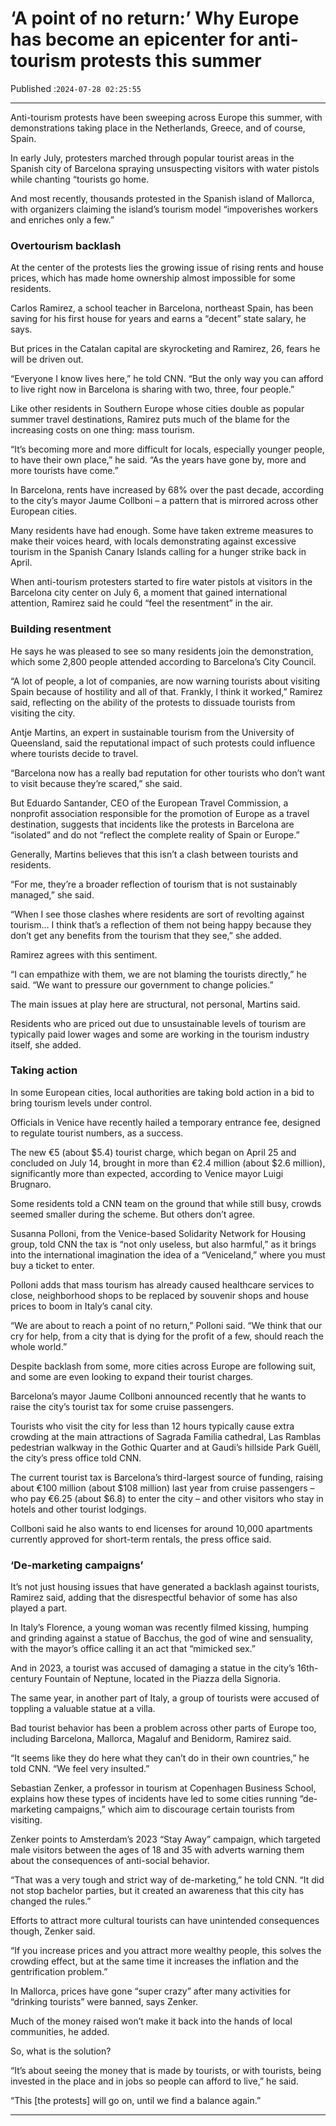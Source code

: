 # ‘A point of no return:’ Why Europe has become an epicenter for anti-tourism protests this summer

Published :`2024-07-28 02:25:55`

---

Anti-tourism protests have been sweeping across Europe this summer, with demonstrations taking place in the Netherlands, Greece, and of course, Spain.

In early July, protesters marched through popular tourist areas in the Spanish city of Barcelona spraying unsuspecting visitors with water pistols while chanting “tourists go home.

And most recently, thousands protested in the Spanish island of Mallorca, with organizers claiming the island’s tourism model “impoverishes workers and enriches only a few.”

### Overtourism backlash

At the center of the protests lies the growing issue of rising rents and house prices, which has made home ownership almost impossible for some residents.

Carlos Ramirez, a school teacher in Barcelona, northeast Spain, has been saving for his first house for years and earns a “decent” state salary, he says.

But prices in the Catalan capital are skyrocketing and Ramirez, 26, fears he will be driven out.

“Everyone I know lives here,” he told CNN. “But the only way you can afford to live right now in Barcelona is sharing with two, three, four people.”

Like other residents in Southern Europe whose cities double as popular summer travel destinations, Ramirez puts much of the blame for the increasing costs on one thing: mass tourism.

“It’s becoming more and more difficult for locals, especially younger people, to have their own place,” he said. “As the years have gone by, more and more tourists have come.”

In Barcelona, rents have increased by 68% over the past decade, according to the city’s mayor Jaume Collboni – a pattern that is mirrored across other European cities.

Many residents have had enough. Some have taken extreme measures to make their voices heard, with locals demonstrating against excessive tourism in the Spanish Canary Islands calling for a hunger strike back in April.

When anti-tourism protesters started to fire water pistols at visitors in the Barcelona city center on July 6, a moment that gained international attention, Ramirez said he could “feel the resentment” in the air.

### Building resentment

He says he was pleased to see so many residents join the demonstration, which some 2,800 people attended according to Barcelona’s City Council.

“A lot of people, a lot of companies, are now warning tourists about visiting Spain because of hostility and all of that. Frankly, I think it worked,” Ramirez said, reflecting on the ability of the protests to dissuade tourists from visiting the city.

Antje Martins, an expert in sustainable tourism from the University of Queensland, said the reputational impact of such protests could influence where tourists decide to travel.

“Barcelona now has a really bad reputation for other tourists who don’t want to visit because they’re scared,” she said.

But Eduardo Santander, CEO of the European Travel Commission, a nonprofit association responsible for the promotion of Europe as a travel destination, suggests that incidents like the protests in Barcelona are “isolated” and do not “reflect the complete reality of Spain or Europe.”

Generally, Martins believes that this isn’t a clash between tourists and residents.

“For me, they’re a broader reflection of tourism that is not sustainably managed,” she said.

“When I see those clashes where residents are sort of revolting against tourism… I think that’s a reflection of them not being happy because they don’t get any benefits from the tourism that they see,” she added.

Ramirez agrees with this sentiment.

“I can empathize with them, we are not blaming the tourists directly,” he said. “We want to pressure our government to change policies.”

The main issues at play here are structural, not personal, Martins said.

Residents who are priced out due to unsustainable levels of tourism are typically paid lower wages and some are working in the tourism industry itself, she added.

### Taking action

In some European cities, local authorities are taking bold action in a bid to bring tourism levels under control.

Officials in Venice have recently hailed a temporary entrance fee, designed to regulate tourist numbers, as a success.

The new €5 (about $5.4) tourist charge, which began on April 25 and concluded on July 14, brought in more than €2.4 million (about $2.6 million), significantly more than expected, according to Venice mayor Luigi Brugnaro.

Some residents told a CNN team on the ground that while still busy, crowds seemed smaller during the scheme. But others don’t agree.

Susanna Polloni, from the Venice-based Solidarity Network for Housing group, told CNN the tax is “not only useless, but also harmful,” as it brings into the international imagination the idea of a “Veniceland,” where you must buy a ticket to enter.

Polloni adds that mass tourism has already caused healthcare services to close, neighborhood shops to be replaced by souvenir shops and house prices to boom in Italy’s canal city.

“We are about to reach a point of no return,” Polloni said. “We think that our cry for help, from a city that is dying for the profit of a few, should reach the whole world.”

Despite backlash from some, more cities across Europe are following suit, and some are even looking to expand their tourist charges.

Barcelona’s mayor Jaume Collboni announced recently that he wants to raise the city’s tourist tax for some cruise passengers.

Tourists who visit the city for less than 12 hours typically cause extra crowding at the main attractions of Sagrada Familia cathedral, Las Ramblas pedestrian walkway in the Gothic Quarter and at Gaudi’s hillside Park Guëll, the city’s press office told CNN.

The current tourist tax is Barcelona’s third-largest source of funding, raising about €100 million (about $108 million) last year from cruise passengers – who pay €6.25 (about $6.8) to enter the city – and other visitors who stay in hotels and other tourist lodgings.

Collboni said he also wants to end licenses for around 10,000 apartments currently approved for short-term rentals, the press office said.

### ‘De-marketing campaigns’

It’s not just housing issues that have generated a backlash against tourists, Ramirez said, adding that the disrespectful behavior of some has also played a part.

In Italy’s Florence, a young woman was recently filmed kissing, humping and grinding against a statue of Bacchus, the god of wine and sensuality, with the mayor’s office calling it an act that “mimicked sex.”

And in 2023, a tourist was accused of damaging a statue in the city’s 16th-century Fountain of Neptune, located in the Piazza della Signoria.

The same year, in another part of Italy, a group of tourists were accused of toppling a valuable statue at a villa.

Bad tourist behavior has been a problem across other parts of Europe too, including Barcelona, Mallorca, Magaluf and Benidorm, Ramirez said.

“It seems like they do here what they can’t do in their own countries,” he told CNN. “We feel very insulted.”

Sebastian Zenker, a professor in tourism at Copenhagen Business School, explains how these types of incidents have led to some cities running “de-marketing campaigns,” which aim to discourage certain tourists from visiting.

Zenker points to Amsterdam’s 2023 “Stay Away” campaign, which targeted male visitors between the ages of 18 and 35 with adverts warning them about the consequences of anti-social behavior.

“That was a very tough and strict way of de-marketing,” he told CNN. “It did not stop bachelor parties, but it created an awareness that this city has changed the rules.”

Efforts to attract more cultural tourists can have unintended consequences though, Zenker said.

“If you increase prices and you attract more wealthy people, this solves the crowding effect, but at the same time it increases the inflation and the gentrification problem.”

In Mallorca, prices have gone “super crazy” after many activities for “drinking tourists” were banned, says Zenker.

Much of the money raised won’t make it back into the hands of local communities, he added.

So, what is the solution?

“It’s about seeing the money that is made by tourists, or with tourists, being invested in the place and in jobs so people can afford to live,” he said.

“This [the protests] will go on, until we find a balance again.”

---

